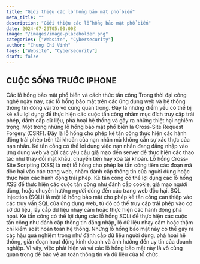 ```yaml
---
title: "Giới thiệu các lỗ hổng bảo mật phổ biến"
meta_title: ""
description: "Giới thiệu các lỗ hổng bảo mật phổ biến"
date: 2024-07-29T05:00:00Z
image: "/images/image-placeholder.png"
categories: ["Website", "Cybersecurity"]
author: "Chung Chí Vinh"
tags: ["Website", "Cybersecurity"]
draft: false
---
```


## CUỘC SỐNG TRƯỚC IPHONE

Các lỗ hổng bảo mật phổ biến và cách thức tấn công
Trong thời đại công nghệ ngày nay, các lỗ hổng bảo mật trên các ứng dụng web và hệ thống thông tin đóng vai trò vô cùng quan trọng. Đây là những điểm yếu có thể bị kẻ xấu lợi dụng để thực hiện các cuộc tấn công nhằm mục đích truy cập trái phép, đánh cắp dữ liệu, phá hoại hệ thống và gây ra những thiệt hại nghiêm trọng.
Một trong những lỗ hổng bảo mật phổ biến là Cross-Site Request Forgery (CSRF). Đây là lỗ hổng cho phép kẻ tấn công thực hiện các hành động trái phép trên tài khoản của nạn nhân mà không cần sự xác thực của nạn nhân. Kẻ tấn công có thể lợi dụng việc nạn nhân đang đăng nhập vào ứng dụng web và gửi các yêu cầu giả mạo đến server để thực hiện các thao tác như thay đổi mật khẩu, chuyển tiền hay xóa tài khoản.
Lỗ hổng Cross-Site Scripting (XSS) là một lỗ hổng cho phép kẻ tấn công tiêm các đoạn mã độc hại vào các trang web, nhằm đánh cắp thông tin của người dùng hoặc thực hiện các hành động trái phép. Kẻ tấn công có thể lợi dụng các lỗ hổng XSS để thực hiện các cuộc tấn công như đánh cắp cookie, giả mạo người dùng, hoặc chuyển hướng người dùng đến các trang web độc hại.
SQL Injection (SQLi) là một lỗ hổng bảo mật cho phép kẻ tấn công can thiệp vào các truy vấn SQL của ứng dụng web, từ đó có thể truy cập trái phép vào cơ sở dữ liệu, lấy cắp dữ liệu nhạy cảm hoặc thực hiện các hành động phá hoại. Kẻ tấn công có thể lợi dụng các lỗ hổng SQLi để thực hiện các cuộc tấn công như đánh cắp thông tin đăng nhập, lộ dữ liệu nhạy cảm hoặc thậm chí kiểm soát hoàn toàn hệ thống.
Những lỗ hổng bảo mật này có thể gây ra các hậu quả nghiêm trọng như đánh cắp dữ liệu người dùng, phá hoại hệ thống, gián đoạn hoạt động kinh doanh và ảnh hưởng đến uy tín của doanh nghiệp. Vì vậy, việc phát hiện và vá các lỗ hổng bảo mật này là vô cùng quan trọng để bảo vệ an toàn thông tin và dữ liệu của tổ chức.
